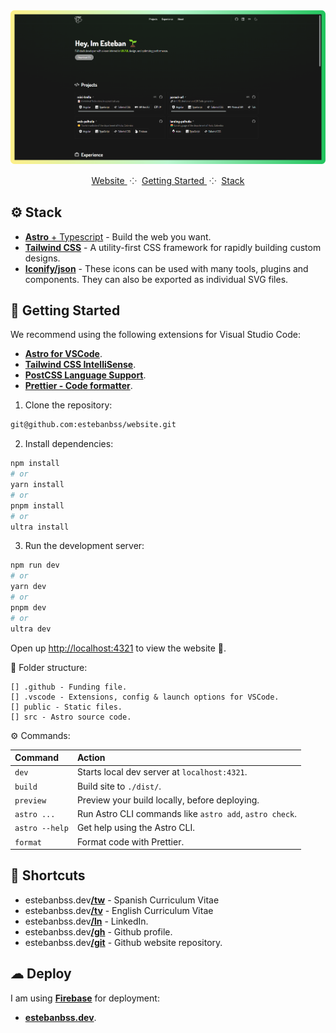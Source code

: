 <div align="center">

<a href="https://estebanbss.dev" target="_blank">
<img src="public/github_readme.png" alt="Screenshot" />
</a>

</p>

<div align="center">
    <a href="https://estebanbss.dev" target="_blank">
        Website
    </a>
    <span>&nbsp;⁘&nbsp;</span>
    <a href="#-getting-started">
        Getting Started
    </a>
    <span>&nbsp;⁘&nbsp;</span>
    <a href="#-stack">
        Stack
    </a>
</div>

</p>


</div>


## ⚙ Stack

- [**Astro** + Typescript](https://astro.build/) - Build the web
  you want.
- [**Tailwind CSS**](https://tailwindcss.com/) - A utility-first CSS framework for rapidly building custom designs.
- [**Iconify/json**](https://www.npmjs.com/package/@iconify/json) - These icons can be used with many tools, plugins and components. They can also be exported as individual SVG files.

## 🚀 Getting Started

We recommend using the following extensions for Visual Studio Code:

- [**Astro for VSCode**](https://marketplace.visualstudio.com/items?itemName=astro-build.astro-vscode).
- [**Tailwind CSS IntelliSense**](https://marketplace.visualstudio.com/items?itemName=bradlc.vscode-tailwindcss).
- [**PostCSS Language Support**](https://marketplace.visualstudio.com/items?itemName=csstools.postcss).
- [**Prettier - Code formatter**](https://marketplace.visualstudio.com/items?itemName=esbenp.prettier-vscode).

1. Clone the repository:

```bash
git@github.com:estebanbss/website.git
```

2. Install dependencies:

```bash
npm install
# or
yarn install
# or
pnpm install
# or
ultra install
```

3. Run the development server:

```bash
npm run dev
# or
yarn dev
# or
pnpm dev
# or
ultra dev
```

Open up [http://localhost:4321](http://localhost:4321) to view the website 🚀.

📁 Folder structure:

```
[] .github - Funding file.
[] .vscode - Extensions, config & launch options for VSCode.
[] public - Static files.
[] src - Astro source code.
```

⚙ Commands:

| Command        | Action                                                  |
| :------------- | :------------------------------------------------------ |
| `dev`          | Starts local dev server at `localhost:4321`.            |
| `build`        | Build site to `./dist/`.                                |
| `preview`      | Preview your build locally, before deploying.           |
| `astro ...`    | Run Astro CLI commands like `astro add`, `astro check`. |
| `astro --help` | Get help using the Astro CLI.                           |
| `format`       | Format code with Prettier.                              |

## 🌱 Shortcuts

- estebanbss.dev[**/tw**](https://estebanbss.dev/cv) - Spanish Curriculum Vitae
- estebanbss.dev[**/tv**](https://estebanbss.dev/en/cv) - English Curriculum Vitae
- estebanbss.dev[**/ln**](https://estebanbss.dev/ln) - LinkedIn.
- estebanbss.dev[**/gh**](https://estebanbss.dev/gh) - Github profile.
- estebanbss.dev[**/git**](https://estebanbss.dev/git) - Github website repository.

## ☁ Deploy

I am using [**Firebase**](https://firebase.com/) for deployment:

- [**estebanbss.dev**](https://estebanbss.dev).
